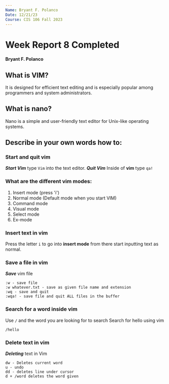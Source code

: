 ```yaml
---
Name: Bryant F. Polanco
Date: 12/21/23
Course: CIS 106 Fall 2023
---
```

# Week Report 8 Completed
#### Bryant F. Polanco 

## What is VIM?
It is designed for efficient text editing and is especially popular among programmers and system administrators.
## What is nano?
Nano is a simple and user-friendly text editor for Unix-like operating systems.

## Describe in your own words how to:
### Start and quit vim
***Start Vim***
type ```Vim``` into the text editor. 
***Quit Vim***
Inside of **vim** type ```qa!```
### What are the different vim modes:
1. Insert mode (press 'i') 
2. Normal mode (Default mode when you start VIM)
3. Command mode 
4. Visual mode 
5. Select mode
6. Ex-mode
### Insert text in vim
Press the letter ```i``` to go into **insert mode** from there start inputting text as normal. 
### Save a file in vim
***Save*** vim file
```
:w - save file 
:w whatever.txt - save as given file name and extension
:wq - save and quit 
:wqa! - save file and quit ALL files in the buffer 
```
### Search for a word inside vim
Use ```/``` and the word you are looking for to search
Search for hello using vim
```
/hello
```
### Delete text in vim
***Deleting*** text in Vim
```
dw - Deletes current word 
u - undo 
dd - deletes line under cursor
d + /word deletes the word given
```